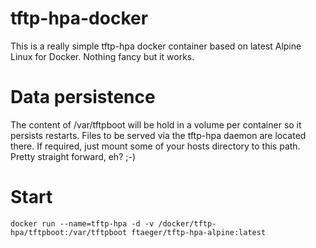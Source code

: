 # tftp-hpa-docker

This is a really simple tftp-hpa docker container based on latest Alpine Linux for Docker. Nothing fancy but it works. 


# Data persistence
The content of /var/tftpboot will be hold in a volume per container so it persists restarts. 
Files to be served via the tftp-hpa daemon are located there. If required, just mount some of your hosts directory to this path. Pretty straight forward, eh? ;-)


# Start 
`docker run --name=tftp-hpa -d -v /docker/tftp-hpa/tftpboot:/var/tftpboot ftaeger/tftp-hpa-alpine:latest`
